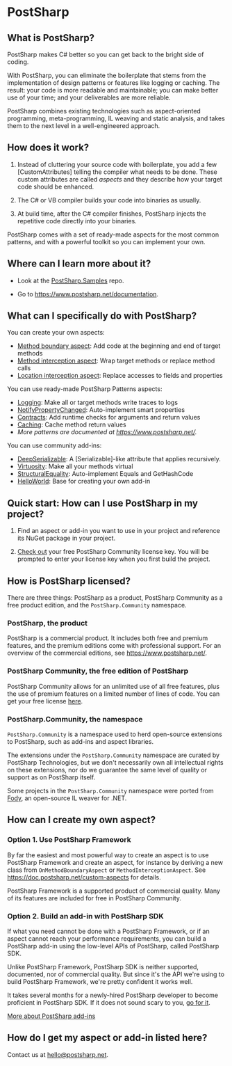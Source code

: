 # PostSharp

## What is PostSharp?

PostSharp makes C# better so you can get back to the bright side of coding.

With PostSharp, you can eliminate the boilerplate that stems from the implementation of design patterns or features like logging or caching. The result: your code is more readable and maintainable; you can make better use of your time; and your deliverables are more reliable. 

PostSharp combines existing technologies such as aspect-oriented programming, meta-programming, IL weaving and static analysis, and takes them to the next level in a well-engineered approach.

## How does it work?

1. Instead of cluttering your source code with boilerplate, you add a few [CustomAttributes] telling the compiler what needs to be done. These custom attributes are called *aspects* and they describe how your target code should be enhanced. 

2. The C# or VB compiler builds your code into binaries as usually.

3. At build time, after the C# compiler finishes, PostSharp injects the repetitive code directly into your binaries.

PostSharp comes with a set of ready-made aspects for the most common patterns, and with a powerful toolkit so you can implement your own.

## Where can I learn more about it?

* Look at the [PostSharp.Samples](https://github.com/postsharp/PostSharp.Samples) repo. 

* Go to https://www.postsharp.net/documentation.

## What can I specifically do with PostSharp?

You can create your own aspects:
* [Method boundary aspect](https://doc.postsharp.net/method-decorator): Add code at the beginning and end of target methods
* [Method interception aspect](https://doc.postsharp.net/method-interception): Wrap target methods or replace method calls
* [Location interception aspect](https://doc.postsharp.net/location-interception): Replace accesses to fields and properties

You can use ready-made PostSharp Patterns aspects:
* [Logging](https://doc.postsharp.net/logging): Make all or target methods write traces to logs
* [NotifyPropertyChanged](https://doc.postsharp.net/inotifypropertychanged): Auto-implement smart properties
* [Contracts](https://doc.postsharp.net/contracts): Add runtime checks for arguments and return values
* [Caching](https://doc.postsharp.net/caching): Cache method return values
* *More patterns are documented at https://www.postsharp.net/.*

You can use community add-ins:
* [DeepSerializable](https://github.com/postsharp/PostSharp.Community.DeepSerializable): A [Serializable]-like attribute that applies recursively.
* [Virtuosity](https://github.com/postsharp/PostSharp.Community.Virtuosity): Make all your methods virtual
* [StructuralEquality](https://github.com/postsharp/PostSharp.Community.StructuralEquality): Auto-implement Equals and GetHashCode
* [HelloWorld](https://github.com/postsharp/PostSharp.Community.HelloWorld): Base for creating your own add-in

## Quick start: How can I use PostSharp in my project?

1. Find an aspect or add-in you want to use in your project and reference its NuGet package in your project. 

2. [Check out](https://www.postsharp.net/get/free) your free PostSharp Community license key. 
You will be prompted to enter your license key when you first build the project.

## How is PostSharp licensed?

There are three things: PostSharp as a product, PostSharp Community as a free product edition, and the `PostSharp.Community` namespace.

### PostSharp, the product

PostSharp is a commercial product. It includes both free and premium features, and the premium editions come with professional support. For an overview of the commercial editions, see https://www.postsharp.net/.

### PostSharp Community, the free edition of PostSharp

PostSharp Community allows for an unlimited use of all free features, plus the use of premium features on a limited number of lines of code. You can get your free license [here](https://www.postsharp.net/get/free).

### PostSharp.Community, the namespace

`PostSharp.Community` is a namespace used to herd open-source extensions to PostSharp, such as add-ins and aspect libraries. 

The extensions under the `PostSharp.Community` namespace are curated by PostSharp Technologies, but we don't necessarily own all intellectual rights on these extensions, nor do we guarantee the same level of quality or support as on PostSharp itself.

Some projects in the `PostSharp.Community` namespace were ported from [Fody](https://github.com/Fody),
an open-source IL weaver for .NET.

## How can I create my own aspect?

### Option 1. Use PostSharp Framework

By far the easiest and most powerful way to create an aspect is to use PostSharp Framework and create an aspect, for instance by deriving a new class from `OnMethodBoundaryAspect` or `MethodInterceptionAspect`. See https://doc.postsharp.net/custom-aspects for details.

PostSharp Framework is a supported product of commercial quality. Many of its features are included for free in PostSharp Community.

### Option 2. Build an add-in with PostSharp SDK

If what you need cannot be done with a PostSharp Framework, or if an aspect cannot reach your performance requirements, you can build a PostSharp add-in using the low-level APIs of PostSharp, called PostSharp SDK.

Unlike PostSharp Framework, PostSharp SDK is neither supported, documented, nor of commercial quality. But since it's the API we're using to build PostSharp Framework, we're pretty confident it works well.

It takes several months for a newly-hired PostSharp developer to become proficient in PostSharp SDK. If it does not sound scary to you, [go for it](addin.md).

[More about PostSharp add-ins](addin.md)

## How do I get my aspect or add-in listed here?

Contact us at hello@postsharp.net.
